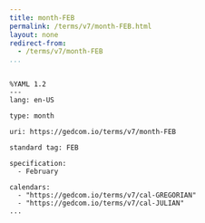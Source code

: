 ```yaml
---
title: month-FEB
permalink: /terms/v7/month-FEB.html
layout: none
redirect-from:
  - /terms/v7/month-FEB
...
```


```

%YAML 1.2
---
lang: en-US

type: month

uri: https://gedcom.io/terms/v7/month-FEB

standard tag: FEB

specification:
  - February

calendars:
  - "https://gedcom.io/terms/v7/cal-GREGORIAN"
  - "https://gedcom.io/terms/v7/cal-JULIAN"
...

```
